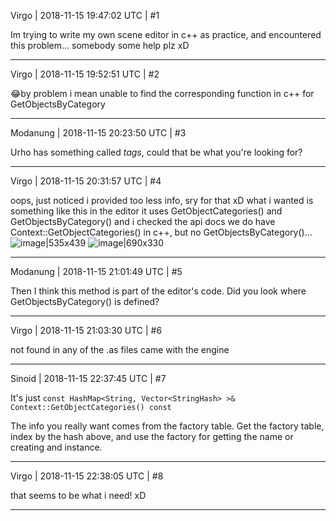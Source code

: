 Virgo | 2018-11-15 19:47:02 UTC | #1

Im trying to write my own scene editor in c++ as practice, and encountered this problem...
somebody some help plz xD

-------------------------

Virgo | 2018-11-15 19:52:51 UTC | #2

:joy:by problem i mean unable to find the corresponding function in c++ for GetObjectsByCategory

-------------------------

Modanung | 2018-11-15 20:23:50 UTC | #3

Urho has something called _tags_, could that be what you're looking for?

-------------------------

Virgo | 2018-11-15 20:31:57 UTC | #4

oops, just noticed i provided too less info, sry for that xD
what i wanted is something like this
in the editor it uses GetObjectCategories() and GetObjectsByCategory()
and i checked the api docs we do have Context::GetObjectCategories() in c++, but no GetObjectsByCategory()...
![image|535x439](upload://lns7CEEXBmEE1NFJnAUVaWf0Fjh.jpeg) ![image|690x330](upload://hr6qNr3O3sr4euQQKyta8mNtp0T.jpeg)

-------------------------

Modanung | 2018-11-15 21:01:49 UTC | #5

Then I think this method is part of the editor's code. Did you look where GetObjectsByCategory() is defined?

-------------------------

Virgo | 2018-11-15 21:03:30 UTC | #6

not found in any of the .as files came with the engine

-------------------------

Sinoid | 2018-11-15 22:37:45 UTC | #7

It's just `const HashMap<String, Vector<StringHash> >& Context::GetObjectCategories() const`

The info you really want comes from the factory table. Get the factory table, index by the hash above, and use the factory for getting the name or creating and instance.

-------------------------

Virgo | 2018-11-15 22:38:05 UTC | #8

that seems to be what i need! xD

-------------------------

